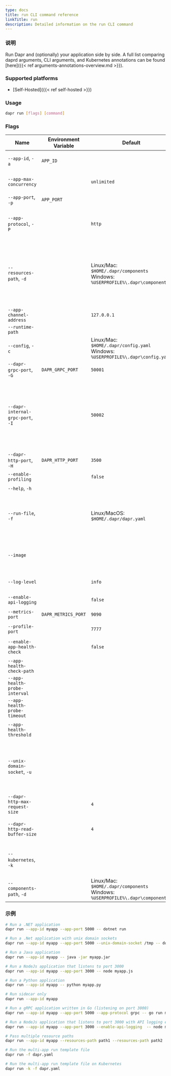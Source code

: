 ```yaml
---
type: docs
title: run CLI command reference
linkTitle: run
description: Detailed information on the run CLI command
---
```


### 说明

Run Dapr and (optionally) your application side by side. A full list comparing daprd arguments, CLI arguments, and Kubernetes annotations can be found [here]({{< ref arguments-annotations-overview\.md >}}).

### Supported platforms

- [Self-Hosted]({{< ref self-hosted >}})

### Usage

```bash
dapr run [flags] [command]
```

### Flags

| Name                              | Environment Variable | Default                                                                              | 说明                                                                                                                                                                                                                                                                                                                                                  |
| --------------------------------- | -------------------- | ------------------------------------------------------------------------------------ | --------------------------------------------------------------------------------------------------------------------------------------------------------------------------------------------------------------------------------------------------------------------------------------------------------------------------------------------------- |
| `--app-id`, `-a`                  | `APP_ID`             |                                                                                      | The id for your application, used for service discovery. Cannot contain dots.                                                                                                                                                                                                                                                                       |
| `--app-max-concurrency`           |                      | `unlimited`                                                                          | The concurrency level of the application; default is unlimited                                                                                                                                                                                                                                                                                      |
| `--app-port`, `-p`                | `APP_PORT`           |                                                                                      | The port your application is listening on                                                                                                                                                                                                                                                                                                           |
| `--app-protocol`, `-P`            |                      | `http`                                                                               | The protocol Dapr uses to talk to the application. Valid values are: `http`, `grpc`, `https` (HTTP with TLS), `grpcs` (gRPC with TLS), `h2c` (HTTP/2 Cleartext)                                                                                                                            |
| `--resources-path`, `-d`          |                      | Linux/Mac: `$HOME/.dapr/components` <br/>Windows: `%USERPROFILE%\.dapr\components`   | The path for resources directory. If you've organized your resources into multiple folders (for example, components in one folder, resiliency policies in another), you can define multiple resource paths. See [example]({{< ref "#examples" >}}) below. |
| `--app-channel-address`           |                      | `127.0.0.1`                                                                          | The network address the application listens on                                                                                                                                                                                                                                                                                                      |
| `--runtime-path`                  |                      |                                                                                      | Dapr runtime install path                                                                                                                                                                                                                                                                                                                           |
| `--config`, `-c`                  |                      | Linux/Mac: `$HOME/.dapr/config.yaml` <br/>Windows: `%USERPROFILE%\.dapr\config.yaml` | Dapr configuration file                                                                                                                                                                                                                                                                                                                             |
| `--dapr-grpc-port`, `-G`          | `DAPR_GRPC_PORT`     | `50001`                                                                              | The gRPC port for Dapr to listen on                                                                                                                                                                                                                                                                                                                 |
| `--dapr-internal-grpc-port`, `-I` |                      | `50002`                                                                              | The gRPC port for the Dapr internal API to listen on. Set during development for apps experiencing temporary errors with service invocation failures due to mDNS caching, or configuring Dapr sidecars behind firewall. Can be any value greater than 1024 and must be different for each app.                                                      |
| `--dapr-http-port`, `-H`          | `DAPR_HTTP_PORT`     | `3500`                                                                               | The HTTP port for Dapr to listen on                                                                                                                                                                                                                                                                                                                 |
| `--enable-profiling`              |                      | `false`                                                                              | Enable "pprof" profiling via an HTTP endpoint                                                                                                                                                                                                                                                                                                       |
| `--help`, `-h`                    |                      |                                                                                      | Print the help message                                                                                                                                                                                                                                                                                                                              |
| `--run-file`, `-f`                |                      | Linux/MacOS: `$HOME/.dapr/dapr.yaml`                                                 | Run multiple applications at once using a Multi-App Run template file. Currently in [alpha]({{< ref "support-preview-features.md" >}}) and only available in Linux/MacOS                                                                                                     |
| `--image`                         |                      |                                                                                      | Use a custom Docker image. Format is `repository/image` for Docker Hub, or `example.com/repository/image` for a custom registry.                                                                                                                                                                                                                    |
| `--log-level`                     |                      | `info`                                                                               | The log verbosity. Valid values are: `debug`, `info`, `warn`, `error`, `fatal`, or `panic`                                                                                                                                                                                                                                                          |
| `--enable-api-logging`            |                      | `false`                                                                              | Enable the logging of all API calls from application to Dapr                                                                                                                                                                                                                                                                                        |
| `--metrics-port`                  | `DAPR_METRICS_PORT`  | `9090`                                                                               | The port that Dapr sends its metrics information to                                                                                                                                                                                                                                                                                                 |
| `--profile-port`                  |                      | `7777`                                                                               | The port for the profile server to listen on                                                                                                                                                                                                                                                                                                        |
| `--enable-app-health-check`       |                      | `false`                                                                              | Enable health checks for the application using the protocol defined with app-protocol                                                                                                                                                                                                                                                               |
| `--app-health-check-path`         |                      |                                                                                      | Path used for health checks; HTTP only                                                                                                                                                                                                                                                                                                              |
| `--app-health-probe-interval`     |                      |                                                                                      | Interval to probe for the health of the app in seconds                                                                                                                                                                                                                                                                                              |
| `--app-health-probe-timeout`      |                      |                                                                                      | Timeout for app health probes in milliseconds                                                                                                                                                                                                                                                                                                       |
| `--app-health-threshold`          |                      |                                                                                      | Number of consecutive failures for the app to be considered unhealthy                                                                                                                                                                                                                                                                               |
| `--unix-domain-socket`, `-u`      |                      |                                                                                      | Path to a unix domain socket dir mount. If specified, communication with the Dapr sidecar uses unix domain sockets for lower latency and greater throughput when compared to using TCP ports. Not available on Windows.                                                                                                                             |
| `--dapr-http-max-request-size`    |                      | `4`                                                                                  | Max size of the request body in MB.                                                                                                                                                                                                                                                                                                                 |
| `--dapr-http-read-buffer-size`    |                      | `4`                                                                                  | Max size of the HTTP read buffer in KB. This also limits the maximum size of HTTP headers. The default 4 KB                                                                                                                                                                                                                                         |
| `--kubernetes`, `-k`              |                      |                                                                                      | Running Dapr on Kubernetes, and used for [Multi-App Run template files on Kubernetes]({{< ref multi-app-dapr-run >}}).                                                                                                                                                       |
| `--components-path`, `-d`         |                      | Linux/Mac: `$HOME/.dapr/components` <br/>Windows: `%USERPROFILE%\.dapr\components`   | **Deprecated** in favor of `--resources-path`                                                                                                                                                                                                                                                                                                       |

### 示例

```bash
# Run a .NET application
dapr run --app-id myapp --app-port 5000 -- dotnet run

# Run a .Net application with unix domain sockets
dapr run --app-id myapp --app-port 5000 --unix-domain-socket /tmp -- dotnet run

# Run a Java application
dapr run --app-id myapp -- java -jar myapp.jar

# Run a NodeJs application that listens to port 3000
dapr run --app-id myapp --app-port 3000 -- node myapp.js

# Run a Python application
dapr run --app-id myapp -- python myapp.py

# Run sidecar only
dapr run --app-id myapp

# Run a gRPC application written in Go (listening on port 3000)
dapr run --app-id myapp --app-port 5000 --app-protocol grpc -- go run main.go

# Run a NodeJs application that listens to port 3000 with API logging enabled
dapr run --app-id myapp --app-port 3000 --enable-api-logging  -- node myapp.js

# Pass multiple resource paths
dapr run --app-id myapp --resources-path path1 --resources-path path2

# Run the multi-app run template file
dapr run -f dapr.yaml

# Run the multi-app run template file on Kubernetes
dapr run -k -f dapr.yaml
```
